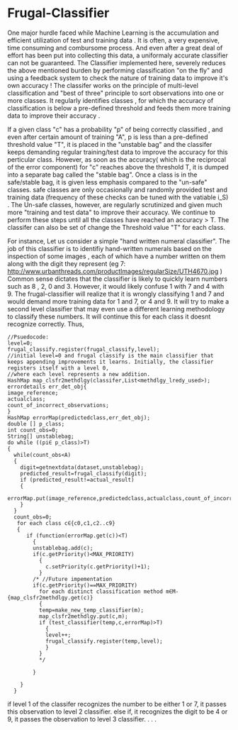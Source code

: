 # Frugal-Classifier
One major hurdle faced while Machine Learning is the accumulation and efficient utilization of test and training data .
It is often, a very expensive, time consuming and combursome process.
And even after a great deal of effort has been put into collecting this data, a uniformaly accurate classifier can not be guaranteed. The Classifier implemented here, severely reduces the above mentioned burden by performing classification "on the fly" and using a feedback system to check the nature of training data to improve it's own accuracy ! The classifer works on the principle of multi-level classification and "best of three" principle to sort observations into one or more classes. It regularly identifies classes , for which the accuracy of classification is below a pre-defined threshold and feeds them more training data to improve their accuracy .

If a given class "c" has a probability "p" of being correctly classified , and even after certain amount of training "A",  p is less than a pre-defined threshold value "T", it is placed in the "unstable bag" and the classifer keeps demanding regular training/test data to improve the accuracy for this perticular class. However, as soon as the accuracy( which is the reciprocal of the error component) for "c" reaches above the threshold T, it is dumped into a separate bag called the "stable bag".
Once a class is in the safe/stable bag, it is given less emphasis compared to the "un-safe" classes. safe classes are only occasionally and randomly provided test and training data (frequency of these checks can be tuned with the vatiable i_S) . 
The Un-safe classes, however, are regularly scrutinized and given much more "training and test data" to improve their accuracy. We continue to perform these steps until all the classes have reached an accuracy > T.
The classifer can also be set of change the Threshold value "T" for each class.

For instance, Let us consider a simple "hand written numeral classifier". The job of this classifier is to identifiy hand-written numerals based on the inspection of some images , each of which have a number written on them along with the digit they represent (eg 7: http://www.urbanthreads.com/productImages/regularSize/UTH4670.jpg )
Common sense dictates that the classifier is likely to quickly learn numbers such as 8 , 2, 0 and 3. However, it would likely confuse 1 with 7 and 4 with 9. The frugal-classifier will realize that it is wrongly classifying 1 and 7 and would demand more training data for 1 and 7, or 4 and 9. It will try to make a second level classifier that may even use a different learning methodology to classify these numbers. It will continue this for each class it doesnt recognize correctly. Thus, 
```
//Psuedocode:
level=0;
frugal_classify.register(frugal_classify,level);
//initial level=0 and frugal classify is the main classifier that keeps appending improvements it learns. Initially, the classifier registers itself with a level 0, 
//where each level represents a new addition.
HashMap map_clsfr2methdlgy(classifer,List<methdlgy_lredy_used>);
errordetails err_det_obj{
image_reference;
actualclass;
count_of_incorrect_observations;
}
HashMap errorMap(predictedclass,err_det_obj);
double [] p_class;
int count_obs=0;
String[] unstablebag;
do while ((pi∈ p_class)>T) 
{
  while(count_obs<A)
  {
    digit=getnextdata(dataset,unstablebag);
    predicted_result=frugal_classify(digit);
    if (predicted_result!=actual_result)
    {
    errorMap.put(image_reference,predictedclass,actualclass,count_of_incorrect_observations+1);
    }
  }
  count_obs=0;
   for each class c∈{c0,c1,c2..c9}
   {
      if (function(errorMap.get(c))<T)
        {
        unstablebag.add(c);
        if(c.getPriority()<MAX_PRIORITY)
          {
            c.setPriority(c.getPriority()+1);  
          }
        /* //Future impementation
        if(c.getPriority()==MAX_PRIORITY)
          for each distinct classification method m∈M-{map_clsfr2methdlgy.get(c)}
          {
          temp=make_new_temp_classifier(m);
          map_clsfr2methdlgy.put(c,m);
          if (test_classifier(temp,c,errorMap)>T)
            {
            level++;
            frugal_classify.register(temp,level);
            }
          }
          */
        
        }
        
    }
  }
```
if level 1 of the classifer recognizes the number to be either 1 or 7, it passes this observation to level 2 classifier. 
else if, it recognizes the digit to be 4 or 9, it passes the observation to level 3 classifier.
.
.
.
